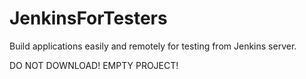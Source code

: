 # JenkinsForTesters
Build applications easily and remotely for testing from Jenkins server.


DO NOT DOWNLOAD! EMPTY PROJECT!
